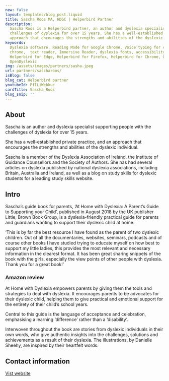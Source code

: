 ```yaml
---
new: false
layout: templates/blog_post.liquid
title: Sascha Roos MA, HDGC | Helperbird Partner
description:
  Sascha Roos is a Helperbird partner, an author and dyslexia specialist supporting people with the
  challenges of dyslexia for over 15 years. She has a well-established private practice, and an
  approach that encourages the strengths and abilities of the dyslexic individual.
keywords:
  Dyslexia software, Reading Mode for Google Chrome, Voice typing for chrome, Text to speech for
  chrome,  text reader, Immersive Reader, dyslexia fonts, accessibility software, dyslexia software,
  Helperbird for Edge, Helperbird for Firefox, Helperbird for Chrome, Opendyslexic for Chrome,
  OpenDyslexic
img: /assets/images/partners/sasha.jpeg
url: partners/sascharoos/
isBlog: false
blog_cat: Helperbird partner
youtubeId: PfILiWebkuc
cardTitle: Sascha Roos
blog_snip: ''
---
```


## About

Sascha is an author and dyslexia specialist supporting people with the challenges of dyslexia for
over 15 years.

She has a well-established private practice, and an approach that encourages the strengths and
abilities of the dyslexic individual.

Sascha is a member of the Dyslexia Association of Ireland, the Institute of Guidance Counsellors and
the Society of Authors. She has had several articles on dyslexia published by national dyslexia
associations, including Britain, Australia and Ireland, as well as a blog on study skills for
dyslexic students for a leading study skills website.


## Intro

Sascha’s guide book for parents, ‘At Home with Dyslexia: A Parent’s Guide to Supporting your Child’,
published in August 2018 by the UK publisher Little, Brown Book Group, is a dyslexia-friendly
practical guide for parents and guardians wanting to support their dyslexic child at home.

‘This is by far the best resource I have found as the parent of two dyslexic children. Out of all
the documentaries, websites, seminars, podcasts and of course other books I have studied trying to
educate myself on how best to support my little ladies, this provides the most relevant and
necessary information in the clearest format. It has been great sharing snippets of the book with
the girls, especially the view points of other people with dyslexia. Thank you for a great book!’

### Amazon review

At Home with Dyslexia empowers parents by giving them the tools and strategies to deal with
dyslexia. It encourages parents to be advocates for their dyslexic child, helping them to give
practical and emotional support for the entirety of their child’s school years.

Central to this guide is the language of acceptance and celebration, emphasising a learning
‘difference’ rather than a ‘disability’.

Interwoven throughout the book are stories from dyslexic individuals in their own words, who give
authentic insights into the challenges, solutions and achievements as a result of their dyslexia.
The illustrations, by Danielle Sheehy, are inspired by their heartfelt words.

## Contact information

[Vist website](https://dyslexiasupport.ie/about/)
